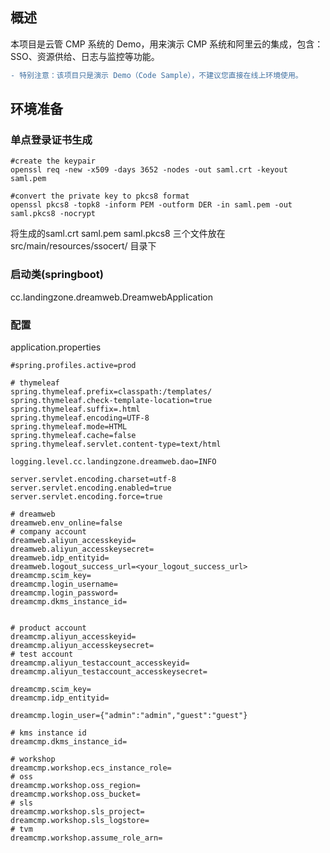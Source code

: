 ## 概述

本项目是云管 CMP 系统的 Demo，用来演示 CMP 系统和阿里云的集成，包含：SSO、资源供给、日志与监控等功能。

```diff
- 特别注意：该项目只是演示 Demo（Code Sample），不建议您直接在线上环境使用。
```

## 环境准备

### 单点登录证书生成

```shell
#create the keypair
openssl req -new -x509 -days 3652 -nodes -out saml.crt -keyout saml.pem

#convert the private key to pkcs8 format
openssl pkcs8 -topk8 -inform PEM -outform DER -in saml.pem -out saml.pkcs8 -nocrypt
```

将生成的saml.crt saml.pem  saml.pkcs8 三个文件放在src/main/resources/ssocert/ 目录下

### 启动类(springboot)
cc.landingzone.dreamweb.DreamwebApplication

### 配置
application.properties

```
#spring.profiles.active=prod

# thymeleaf
spring.thymeleaf.prefix=classpath:/templates/
spring.thymeleaf.check-template-location=true
spring.thymeleaf.suffix=.html
spring.thymeleaf.encoding=UTF-8
spring.thymeleaf.mode=HTML
spring.thymeleaf.cache=false
spring.thymeleaf.servlet.content-type=text/html

logging.level.cc.landingzone.dreamweb.dao=INFO

server.servlet.encoding.charset=utf-8
server.servlet.encoding.enabled=true
server.servlet.encoding.force=true

# dreamweb
dreamweb.env_online=false
# company account
dreamweb.aliyun_accesskeyid=
dreamweb.aliyun_accesskeysecret=
dreamweb.idp_entityid=
dreamweb.logout_success_url=<your_logout_success_url>
dreamcmp.scim_key=
dreamcmp.login_username= 
dreamcmp.login_password= 
dreamcmp.dkms_instance_id= 


# product account
dreamcmp.aliyun_accesskeyid=
dreamcmp.aliyun_accesskeysecret=
# test account
dreamcmp.aliyun_testaccount_accesskeyid=
dreamcmp.aliyun_testaccount_accesskeysecret=

dreamcmp.scim_key=
dreamcmp.idp_entityid=

dreamcmp.login_user={"admin":"admin","guest":"guest"}

# kms instance id
dreamcmp.dkms_instance_id=

# workshop
dreamcmp.workshop.ecs_instance_role=
# oss
dreamcmp.workshop.oss_region=
dreamcmp.workshop.oss_bucket=
# sls
dreamcmp.workshop.sls_project=
dreamcmp.workshop.sls_logstore=
# tvm
dreamcmp.workshop.assume_role_arn=
```

